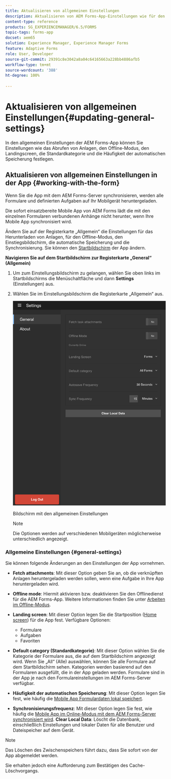 ```yaml
---
title: Aktualisieren von allgemeinen Einstellungen
description: Aktualisieren von AEM Forms-App-Einstellungen wie für den Startbildschirm und Abrufen von Optionen für Startpunkte und Anlagen
content-type: reference
products: SG_EXPERIENCEMANAGER/6.5/FORMS
topic-tags: forms-app
docset: aem65
solution: Experience Manager, Experience Manager Forms
feature: Adaptive Forms
role: User, Developer
source-git-commit: 29391c8e3042a8a04c64165663a228bb4886afb5
workflow-type: tm+mt
source-wordcount: '388'
ht-degree: 100%

---
```


# Aktualisieren von allgemeinen Einstellungen{#updating-general-settings}

In den allgemeinen Einstellungen der AEM Forms-App können Sie Einstellungen wie das Abrufen von Anlagen, den Offline-Modus, den Landingscreen, die Standardkategorie und die Häufigkeit der automatischen Speicherung festlegen.

## Aktualisieren von allgemeinen Einstellungen in der App {#working-with-the-form}

Wenn Sie die App mit dem AEM Forms-Server synchronisieren, werden alle Formulare und definierten Aufgaben auf Ihr Mobilgerät heruntergeladen.

Die sofort einsatzbereite Mobile App von AEM Forms lädt die mit den einzelnen Formularen verbundenen Anhänge nicht herunter, wenn Ihre Mobile App synchronisiert wird.

Ändern Sie auf der Registerkarte „Allgemein“ die Einstellungen für das Herunterladen von Anlagen, für den Offline-Modus, den Einstiegsbildschirm, die automatische Speicherung und die Synchronisierung. Sie können den [Startbildschirm](../../forms/using/home-screen.md) der App ändern.

**Navigieren Sie auf dem Startbildschirm zur Registerkarte „General“ (Allgemein)**

1. Um zum Einstellungsbildschirm zu gelangen, wählen Sie oben links im Startbildschirms die Menüschaltfläche und dann **Settings** (Einstellungen) aus.
1. Wählen Sie im Einstellungsbildschirm die Registerkarte „Allgemein“ aus.

   ![Allgemeine Einstellungen in der AEM Forms-App](assets/gen-settings-1.png)

   Bildschirm mit den allgemeinen Einstellungen

   >[!NOTE]
   >
   >Die Optionen werden auf verschiedenen Mobilgeräten möglicherweise unterschiedlich angezeigt.

### Allgemeine Einstellungen {#general-settings}

Sie können folgende Änderungen an den Einstellungen der App vornehmen.

* **Fetch attachments**: Mit dieser Option geben Sie an, ob die verknüpften Anlagen heruntergeladen werden sollen, wenn eine Aufgabe in Ihre App heruntergeladen wird.
* **Offline mode**: Hiermit aktivieren bzw. deaktivieren Sie den Offlinedienst für die AEM Forms-App. Weitere Informationen finden Sie unter [Arbeiten im Offline-Modus](/help/forms/using/work-offline-mode.md).
* **Landing screen**: Mit dieser Option legen Sie die Startposition ([Home screen](../../forms/using/home-screen.md)) für die App fest.
Verfügbare Optionen:

   * Formulare
   * Aufgaben
   * Favoriten

* **Default category (Standardkategorie)**: Mit dieser Option wählen Sie die Kategorie der Formulare aus, die auf dem Startbildschirm angezeigt wird. Wenn Sie „All“ (Alle) auswählen, können Sie alle Formulare auf dem Startbildschirm sehen. Kategorien werden basierend auf den Formularen ausgefüllt, die in der App geladen werden. Formulare sind in der App je nach den Formulareinstellungen im AEM Forms-Server verfügbar.

* **Häufigkeit der automatischen Speicherung**: Mit dieser Option legen Sie fest, wie häufig die [Mobile App Formulardaten lokal speichert](../../forms/using/autosave-data-app.md).
* **Synchronisierungsfrequenz**: Mit dieser Option legen Sie fest, wie häufig die [Mobile App im Online-Modus mit dem AEM Forms-Server synchronisiert wird](../../forms/using/sync-app.md).
  **Clear Local Data**: Löscht die Datenbank, einschließlich Einstellungen und lokaler Daten für alle Benutzer und Dateispeicher auf dem Gerät.

>[!NOTE]
>
>Das Löschen des Zwischenspeichers führt dazu, dass Sie sofort von der App abgemeldet werden.
>
>Sie erhalten jedoch eine Aufforderung zum Bestätigen des Cache-Löschvorgangs.
